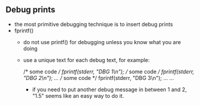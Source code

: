 ## Debug prints

- the most primitive debugging technique is to insert debug prints
- fprintf()
  - do not use printf() for debugging unless you know what you are doing
  - use a unique text for each debug text, for example:

	/* some code */
	fprintf(stderr, "DBG 1\n");
	/* some code */
	fprintf(stderr, "DBG 2\n"); ...
	/* some code */
	fprintf(stderr, "DBG 3\n"); ...
	...

    - if you need to put another debug message in between 1 and 2, "1.5"
      seems like an easy way to do it.
